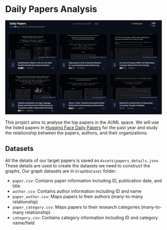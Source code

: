 # Daily Papers Analysis

![daily papers page](Assets/daily_papers_page.jpg)

This project aims to analyse the top papers in the AI/ML space. We will use the listed papers in [Hugging Face Daily Papers](https://huggingface.co/papers) for the past year and study the relationship between the papers, authors, and their organizations.

## Datasets
All the details of our target papers is saved as `Assets\papers_details.json`.
These details are used to create the datasets we need to construct the graphs. Our graph datasets are in `GraphDataset` folder:
- `paper.csv`: Contains paper information including ID, publication date, and title
- `author.csv`: Contains author information including ID and name
- `paper_author.csv`: Maps papers to their authors (many-to-many relationship)
- `paper_category.csv`: Maps papers to their research categories (many-to-many relationship)
- `category.csv`: Contains category information including ID and category name/field

